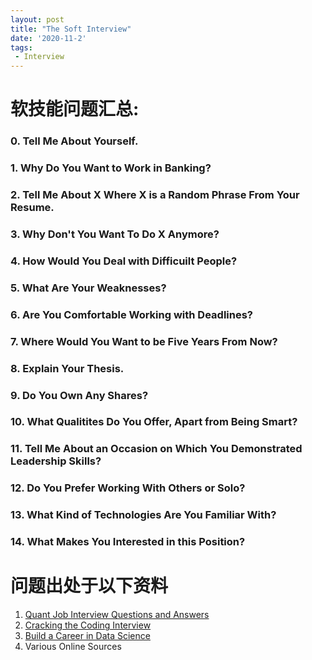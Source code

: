 ```yaml
---
layout: post
title: "The Soft Interview"
date: '2020-11-2'
tags:
 - Interview
---
```

# 软技能问题汇总: 

### 0. Tell Me About Yourself.

### 1. Why Do You Want to Work in Banking?

### 2. Tell Me About X Where X is a Random Phrase From Your Resume.

### 3. Why Don't You Want To Do X Anymore?

### 4. How Would You Deal with Difficuilt People?

### 5. What Are Your Weaknesses?

### 6. Are You Comfortable Working with Deadlines?

### 7. Where Would You Want to be Five Years From Now?

### 8. Explain Your Thesis.

### 9. Do You Own Any Shares?

### 10. What Qualitites Do You Offer, Apart from Being Smart?

### 11. Tell Me About an Occasion on Which You Demonstrated Leadership Skills?

### 12. Do You Prefer Working With Others or Solo?

### 13. What Kind of Technologies Are You Familiar With?

### 14. What Makes You Interested in this Position?



# 问题出处于以下资料

1. [Quant Job Interview Questions and Answers](https://www.amazon.com/Quant-Interview-Questions-Answers-Second/dp/0987122827)
2. [Cracking the Coding Interview](https://www.amazon.com/Cracking-Coding-Interview-Programming-Questions/dp/0984782850)
3. [Build a Career in Data Science](https://www.amazon.com/Build-Career-Science-Jacqueline-Nolis/dp/1617296244)
4. Various Online Sources

